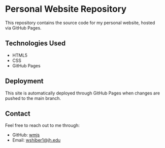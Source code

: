 # Personal Website Repository

This repository contains the source code for my personal website, hosted via GitHub Pages.

## Technologies Used

- HTML5
- CSS
- GitHub Pages

## Deployment

This site is automatically deployed through GitHub Pages when changes are pushed to the main branch.

## Contact

Feel free to reach out to me through:
- GitHub: [wmjs](https://github.com/wmjs)
- Email: wshiber1@jh.edu
